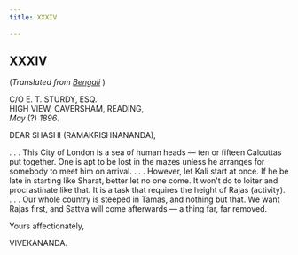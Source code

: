 ```yaml
---
title: XXXIV

---
```





  

  


## XXXIV

(*Translated from [Bengali](b7279e7034.pdf)* )

C/O E. T. STURDY, ESQ.  
HIGH VIEW, CAVERSHAM, READING,  
*May* (?) *1896*.

DEAR SHASHI (RAMAKRISHNANANDA),

. . . This City of London is a sea of human heads — ten or fifteen
Calcuttas put together. One is apt to be lost in the mazes unless he
arranges for somebody to meet him on arrival. . . . However, let Kali
start at once. If he be late in starting like Sharat, better let no one
come. It won't do to loiter and procrastinate like that. It is a task
that requires the height of Rajas (activity). . . . Our whole country is
steeped in Tamas, and nothing but that. We want Rajas first, and Sattva
will come afterwards — a thing far, far removed.

Yours affectionately,

VIVEKANANDA.


